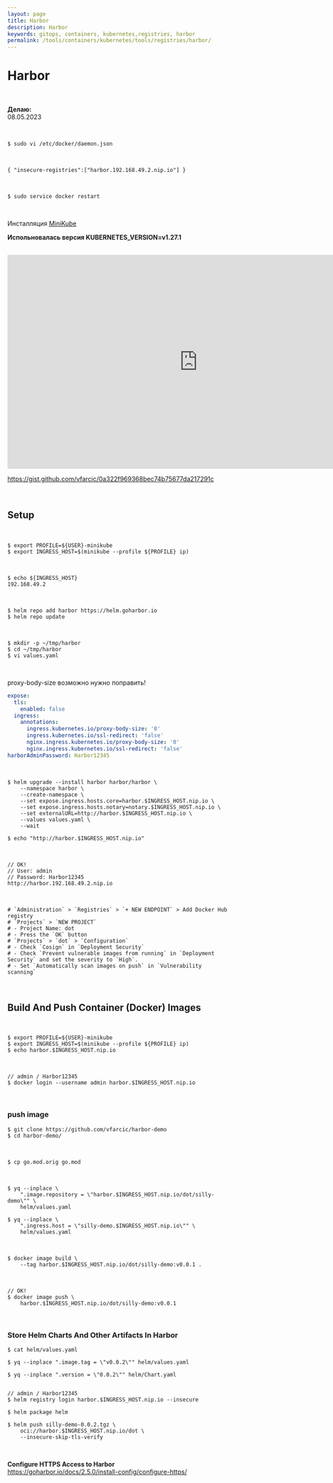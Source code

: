 ```yaml
---
layout: page
title: Harbor
description: Harbor
keywords: gitops, containers, kubernetes,registries, harbor
permalink: /tools/containers/kubernetes/tools/registries/harbor/
---
```


# Harbor

<br/>

**Делаю:**  
08.05.2023

<br/>

```
$ sudo vi /etc/docker/daemon.json
```

<br/>

```
{ "insecure-registries":["harbor.192.168.49.2.nip.io"] }
```

<br/>

```
$ sudo service docker restart
```

<br/>

Инсталляция [MiniKube](/tools/containers/kubernetes/minikube/setup/)

**Испольновалась версия KUBERNETES_VERSION=v1.27.1**

<br/>

<div align="center">
  <iframe width="853" height="480" src="https://www.youtube.com/embed/f931M4-my1k" title="YouTube video player" frameborder="0" allow="accelerometer; autoplay; clipboard-write; encrypted-media; gyroscope; picture-in-picture; web-share" allowfullscreen></iframe>
</div>

https://gist.github.com/vfarcic/0a322f969368bec74b75677da217291c

<!-- Signing And Verifying Container Images With Sigstore Cosign And Kyverno
https://www.youtube.com/watch?v=HLb1Q086u6M&t=0s -->

<br/>

## Setup

<br/>

```
$ export PROFILE=${USER}-minikube
$ export INGRESS_HOST=$(minikube --profile ${PROFILE} ip)
```

<br/>

```
$ echo ${INGRESS_HOST}
192.168.49.2
```

<br/>

```
$ helm repo add harbor https://helm.goharbor.io
$ helm repo update
```

<br/>

```
$ mkdir -p ~/tmp/harbor
$ cd ~/tmp/harbor
$ vi values.yaml
```

<br/>

proxy-body-size возможно нужно поправить!

```yaml
expose:
  tls:
    enabled: false
  ingress:
    annotations:
      ingress.kubernetes.io/proxy-body-size: '0'
      ingress.kubernetes.io/ssl-redirect: 'false'
      nginx.ingress.kubernetes.io/proxy-body-size: '0'
      nginx.ingress.kubernetes.io/ssl-redirect: 'false'
harborAdminPassword: Harbor12345
```

<br/>

```
$ helm upgrade --install harbor harbor/harbor \
    --namespace harbor \
    --create-namespace \
    --set expose.ingress.hosts.core=harbor.$INGRESS_HOST.nip.io \
    --set expose.ingress.hosts.notary=notary.$INGRESS_HOST.nip.io \
    --set externalURL=http://harbor.$INGRESS_HOST.nip.io \
    --values values.yaml \
    --wait

$ echo "http://harbor.$INGRESS_HOST.nip.io"
```

<br/>

```
// OK!
// User: admin
// Password: Harbor12345
http://harbor.192.168.49.2.nip.io
```

<br/>

```
# `Administration` > `Registries` > `+ NEW ENDPOINT` > Add Docker Hub registry
# `Projects` > `NEW PROJECT`
# - Project Name: dot
# - Press the `OK` button
# `Projects` > `dot` > `Configuration`
# - Check `Cosign` in `Deployment Security`
# - Check `Prevent vulnerable images from running` in `Deployment Security` and set the severity to `High`.
# - Set `Automatically scan images on push` in `Vulnerability scanning`
```

<br/>

## Build And Push Container (Docker) Images

<br/>

```
$ export PROFILE=${USER}-minikube
$ export INGRESS_HOST=$(minikube --profile ${PROFILE} ip)
$ echo harbor.$INGRESS_HOST.nip.io
```

<br/>

```
// admin / Harbor12345
$ docker login --username admin harbor.$INGRESS_HOST.nip.io
```

<br/>

### push image

```
$ git clone https://github.com/vfarcic/harbor-demo
$ cd harbor-demo/
```

<br/>

```
$ cp go.mod.orig go.mod
```

<br/>

```
$ yq --inplace \
    ".image.repository = \"harbor.$INGRESS_HOST.nip.io/dot/silly-demo\"" \
    helm/values.yaml

$ yq --inplace \
    ".ingress.host = \"silly-demo.$INGRESS_HOST.nip.io\"" \
    helm/values.yaml
```

<br/>

```
$ docker image build \
    --tag harbor.$INGRESS_HOST.nip.io/dot/silly-demo:v0.0.1 .
```

<br/>

```
// OK!
$ docker image push \
    harbor.$INGRESS_HOST.nip.io/dot/silly-demo:v0.0.1
```

<br/>

### Store Helm Charts And Other Artifacts In Harbor

```
$ cat helm/values.yaml

$ yq --inplace ".image.tag = \"v0.0.2\"" helm/values.yaml

$ yq --inplace ".version = \"0.0.2\"" helm/Chart.yaml


// admin / Harbor12345
$ helm registry login harbor.$INGRESS_HOST.nip.io --insecure

$ helm package helm

$ helm push silly-demo-0.0.2.tgz \
    oci://harbor.$INGRESS_HOST.nip.io/dot \
    --insecure-skip-tls-verify
```

<br/>

**Configure HTTPS Access to Harbor**  
https://goharbor.io/docs/2.5.0/install-config/configure-https/
